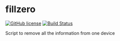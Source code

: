 # fillzero

[![GitHub license](https://sinfallas.files.wordpress.com/2016/02/gpl.png)](https://github.com/xanadu-linux/fillzero/blob/master/LICENSE)
[![Build Status](https://travis-ci.org/xanadu-linux/fillzero.svg?branch=master)](https://travis-ci.org/xanadu-linux/fillzero)

Script to remove all the information from one device
